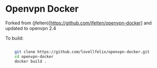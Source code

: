 # Openvpn Docker

Forked from (jfelten)[https://github.com/jfelten/openvpn-docker] and updated to openvpn 2.4

To build:

```bash

	git clone https://github.com/lovellfelix/openvpn-docker.git
	cd openvpn-docker
	docker build .

```